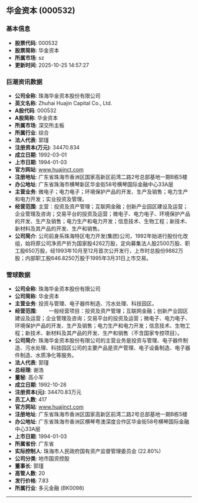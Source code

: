 ## 华金资本 (000532)

### 基本信息

- **股票代码**: 000532
- **股票简称**: 华金资本
- **所属市场**: sz
- **更新时间**: 2025-10-25 14:57:27

### 巨潮资讯数据

- **公司全称**: 珠海华金资本股份有限公司
- **英文名称**: Zhuhai Huajin Capital Co., Ltd.
- **A股代码**: 000532
- **A股简称**: 华金资本
- **所属市场**: 深交所主板
- **所属行业**: 综合
- **法人代表**: 郭瑾
- **注册资本(万元)**: 34470.834
- **成立日期**: 1992-03-01
- **上市日期**: 1994-01-03
- **官方网站**: www.huajinct.com
- **注册地址**: 广东省珠海市香洲区国家高新区前湾二路2号总部基地一期B栋5楼
- **办公地址**: 广东省珠海市横琴新区华金街58号横琴国际金融中心33A层
- **主营业务**: 微电子；电力电子；环境保护产品的开发、生产及销售；电力生产和电力开发；实业投资及管理。
- **经营范围**: 主营：投资及资产管理；互联网金融；创新产业园区建设及运营；企业管理及咨询；交易平台的投资及运营；微电子、电力电子、环境保护产品的开发、生产及销售；电力生产和电力开发；信息技术、生物工程；新技术、新材料及其产品的开发、生产和销售。
- **公司简介**: 公司前身系珠海特区电力开发(集团)公司，1992年始进行股份化改组，始将原公司净资产折为国家股4262万股，定向募集法人股2500万股、职工股650万股，经1993年10月至12月首次公开发行，上市时总股份9882万股；内部职工股646.8250万股于1995年3月31日上市交易。

### 雪球数据

- **公司全称**: 珠海华金资本股份有限公司
- **公司简称**: 华金资本
- **主营业务**: 投资与管理、电子器件制造、污水处理、科技园区。
- **经营范围**: 　　一般经营项目：投资及资产管理；互联网金融；创新产业园区建设及运营；企业管理及咨询；交易平台的投资及运营；微电子、电力电子、环境保护产品的开发、生产及销售；电力生产和电力开发；信息技术、生物工程；新技术、新材料及其产品的开发、生产和销售（不含国家专控项目）。
- **公司简介**: 珠海华金资本股份有限公司的主营业务是投资与管理、电子器件制造、污水处理、科技园区公司的主要产品是资产管理、电子设备制造、电子器件制造、水质净化等服务。
- **法人代表**: 郭瑾
- **总经理**: 谢浩
- **董秘**: 高小军
- **成立日期**: 1992-10-28
- **注册资本(元)**: 34470.83万元
- **员工人数**: 417
- **官方网站**: www.huajinct.com
- **注册地址**: 广东省珠海市香洲区国家高新区前湾二路2号总部基地一期B栋5楼
- **办公地址**: 广东省珠海市香洲区横琴粤澳深度合作区华金街58号横琴国际金融中心33A层
- **上市日期**: 1994-01-03
- **所属省份**: 广东省
- **实际控制人**: 珠海市人民政府国有资产监督管理委员会 (22.80%)
- **公司分类**: 地市国资控股
- **董事长**: 郭瑾
- **高管人数**: 20
- **发行价格**: 7.83
- **所属行业**: 多元金融 (BK0098)

---
